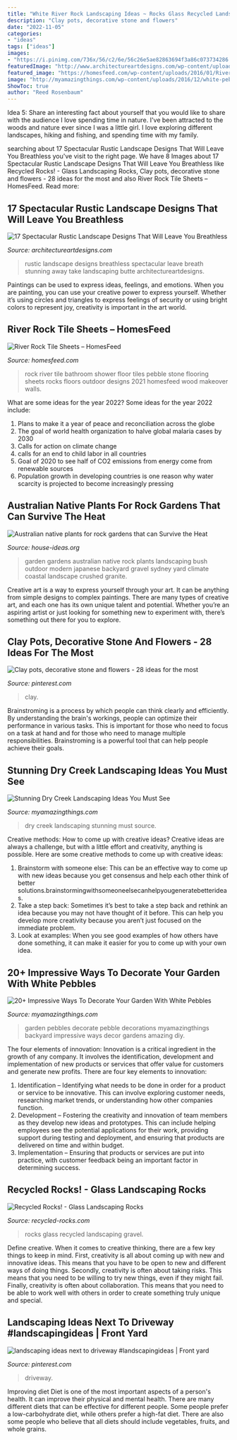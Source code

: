 ```yaml
---
title: "White River Rock Landscaping Ideas ~ Rocks Glass Recycled Landscaping Gravel"
description: "Clay pots, decorative stone and flowers"
date: "2022-11-05"
categories:
- "ideas"
tags: ["ideas"]
images:
- "https://i.pinimg.com/736x/56/c2/6e/56c26e5ae82863694f3a86c073734286.jpg"
featuredImage: "http://www.architectureartdesigns.com/wp-content/uploads/2015/08/17-Spectacular-Rustic-Landscape-Designs-That-Will-Leave-You-Breathless-16.jpg"
featured_image: "https://homesfeed.com/wp-content/uploads/2016/01/River-Rock-Tile-Sheets-On-Shower-Floor.jpg"
image: "http://myamazingthings.com/wp-content/uploads/2016/12/white-pebbles.jpg"
ShowToc: true
author: "Reed Rosenbaum"
---
```



Idea 5: Share an interesting fact about yourself that you would like to share with the audience
I love spending time in nature. I've been attracted to the woods and nature ever since I was a little girl. I love exploring different landscapes, hiking and fishing, and spending time with my family.

	

		
searching about 17 Spectacular Rustic Landscape Designs That Will Leave You Breathless you've visit to the right page. We have 8 Images about 17 Spectacular Rustic Landscape Designs That Will Leave You Breathless like Recycled Rocks! - Glass Landscaping Rocks, Clay pots, decorative stone and flowers - 28 ideas for the most and also River Rock Tile Sheets – HomesFeed. Read more:
		
    
## 17 Spectacular Rustic Landscape Designs That Will Leave You Breathless

<img loading=lazy src="http://www.architectureartdesigns.com/wp-content/uploads/2015/08/17-Spectacular-Rustic-Landscape-Designs-That-Will-Leave-You-Breathless-16.jpg" onerror="this.onerror=null;this.src='https://tse3.mm.bing.net/th?id=OIP.MObb3h2n1Bsj-jWnZvhSdQHaJ4&amp;pid=15.1';" alt="17 Spectacular Rustic Landscape Designs That Will Leave You Breathless">

_Source: architectureartdesigns.com_

>rustic landscape designs breathless spectacular leave breath stunning away take landscaping butte architectureartdesigns. 

	

Paintings can be used to express ideas, feelings, and emotions.
When you are painting, you can use your creative power to express yourself. Whether it’s using circles and triangles to express feelings of security or using bright colors to represent joy, creativity is important in the art world.

    
## River Rock Tile Sheets – HomesFeed

<img loading=lazy src="https://homesfeed.com/wp-content/uploads/2016/01/River-Rock-Tile-Sheets-On-Shower-Floor.jpg" onerror="this.onerror=null;this.src='https://tse3.mm.bing.net/th?id=OIP._MYQgtvaStaa_vTMH3KHxgHaEi&amp;pid=15.1';" alt="River Rock Tile Sheets – HomesFeed">

_Source: homesfeed.com_

>rock river tile bathroom shower floor tiles pebble stone flooring sheets rocks floors outdoor designs 2021 homesfeed wood makeover walls. 

	

What are some ideas for the year 2022?
Some ideas for the year 2022 include:
1. Plans to make it a year of peace and reconciliation across the globe 
2. The goal of world health organization to halve global malaria cases by 2030 
3. Calls for action on climate change 
4. calls for an end to child labor in all countries 
5. Goal of 2020 to see half of CO2 emissions from energy come from renewable sources 
6. Population growth in developing countries is one reason why water scarcity is projected to become increasingly pressing 

    
## Australian Native Plants For Rock Gardens That Can Survive The Heat

<img loading=lazy src="http://house-ideas.org/wp-content/uploads/parser/australian-native-plants-for-rock-gardens-5.jpg" onerror="this.onerror=null;this.src='https://tse4.mm.bing.net/th?id=OIP.5oDxfz7ko9VWE7Cy7GcnLQHaFj&amp;pid=15.1';" alt="Australian native plants for rock gardens that can Survive the Heat">

_Source: house-ideas.org_

>garden gardens australian native rock plants landscaping bush outdoor modern japanese backyard gravel sydney yard climate coastal landscape crushed granite. 

	

Creative art is a way to express yourself through your art. It can be anything from simple designs to complex paintings. There are many types of creative art, and each one has its own unique talent and potential. Whether you’re an aspiring artist or just looking for something new to experiment with, there’s something out there for you to explore.

    
## Clay Pots, Decorative Stone And Flowers - 28 Ideas For The Most

<img loading=lazy src="https://i.pinimg.com/736x/3f/b7/df/3fb7df90e0ece688608a188a2e990dee.jpg" onerror="this.onerror=null;this.src='https://tse1.mm.bing.net/th?id=OIP.JChF2fKT-xLCRshXE8k4PQHaJ4&amp;pid=15.1';" alt="Clay pots, decorative stone and flowers - 28 ideas for the most">

_Source: pinterest.com_

>clay. 

	

Brainstroming is a process by which people can think clearly and efficiently. By understanding the brain's workings, people can optimize their performance in various tasks. This is important for those who need to focus on a task at hand and for those who need to manage multiple responsibilities. Brainstroming is a powerful tool that can help people achieve their goals.

    
## Stunning Dry Creek Landscaping Ideas You Must See

<img loading=lazy src="http://myamazingthings.com/wp-content/uploads/2017/04/landcape.jpg" onerror="this.onerror=null;this.src='https://tse2.mm.bing.net/th?id=OIP.ddvHv8cxRFzMrh8Ncgs4LgHaKi&amp;pid=15.1';" alt="Stunning Dry Creek Landscaping Ideas You Must See">

_Source: myamazingthings.com_

>dry creek landscaping stunning must source. 

	

Creative methods: How to come up with creative ideas?
Creative ideas are always a challenge, but with a little effort and creativity, anything is possible. Here are some creative methods to come up with creative ideas:
1. Brainstorm with someone else: This can be an effective way to come up with new ideas because you get consensus and help each other think of better solutions.brainstormingwithsomeoneelsecanhelpyougeneratebetterideas.
2. Take a step back: Sometimes it’s best to take a step back and rethink an idea because you may not have thought of it before. This can help you develop more creativity because you aren’t just focused on the immediate problem.
3. Look at examples: When you see good examples of how others have done something, it can make it easier for you to come up with your own idea.

    
## 20+ Impressive Ways To Decorate Your Garden With White Pebbles

<img loading=lazy src="http://myamazingthings.com/wp-content/uploads/2016/12/white-pebbles.jpg" onerror="this.onerror=null;this.src='https://tse4.mm.bing.net/th?id=OIP.kIChYnLpZVXz-Et8MwuhcQHaD3&amp;pid=15.1';" alt="20+ Impressive Ways To Decorate Your Garden With White Pebbles">

_Source: myamazingthings.com_

>garden pebbles decorate pebble decorations myamazingthings backyard impressive ways decor gardens amazing diy. 

	

The four elements of innovation:
Innovation is a critical ingredient in the growth of any company. It involves the identification, development and implementation of new products or services that offer value for customers and generate new profits.
There are four key elements to innovation:
1) Identification – Identifying what needs to be done in order for a product or service to be innovative. This can involve exploring customer needs, researching market trends, or understanding how other companies function.
2) Development – Fostering the creativity and innovation of team members as they develop new ideas and prototypes. This can include helping employees see the potential applications for their work, providing support during testing and deployment, and ensuring that products are delivered on time and within budget. 
3) Implementation – Ensuring that products or services are put into practice, with customer feedback being an important factor in determining success.

    
## Recycled Rocks! - Glass Landscaping Rocks

<img loading=lazy src="http://www.recycled-rocks.com/v/album/slides/24.jpg" onerror="this.onerror=null;this.src='https://tse1.mm.bing.net/th?id=OIP.FDsTxcsJQOZmZeBQqMxGggHaLI&amp;pid=15.1';" alt="Recycled Rocks! - Glass Landscaping Rocks">

_Source: recycled-rocks.com_

>rocks glass recycled landscaping gravel. 

	

Define creative.
When it comes to creative thinking, there are a few key things to keep in mind. First, creativity is all about coming up with new and innovative ideas. This means that you have to be open to new and different ways of doing things. Secondly, creativity is often about taking risks. This means that you need to be willing to try new things, even if they might fail. Finally, creativity is often about collaboration. This means that you need to be able to work well with others in order to create something truly unique and special.

    
## Landscaping Ideas Next To Driveway #landscapingideas | Front Yard

<img loading=lazy src="https://i.pinimg.com/736x/56/c2/6e/56c26e5ae82863694f3a86c073734286.jpg" onerror="this.onerror=null;this.src='https://tse3.mm.bing.net/th?id=OIP.ws1PdHCYjlKc9DThD0zcBAHaJ5&amp;pid=15.1';" alt="landscaping ideas next to driveway #landscapingideas | Front yard">

_Source: pinterest.com_

>driveway. 

	

Improving diet
Diet is one of the most important aspects of a person's health. It can improve their physical and mental health. There are many different diets that can be effective for different people. Some people prefer a low-carbohydrate diet, while others prefer a high-fat diet. There are also some people who believe that all diets should include vegetables, fruits, and whole grains.

